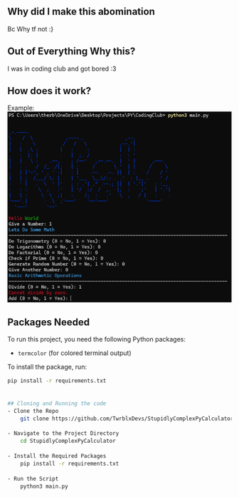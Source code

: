 ## Why did I make this abomination
Bc Why tf not :}

## Out of Everything Why this?
I was in coding club and got bored :3

## How does it work?
Example:
![alt text](image.png)

## Packages Needed
To run this project, you need the following Python packages:

- `termcolor` (for colored terminal output)

To install the package, run:

```sh
pip install -r requirements.txt


## Cloning and Running the code
- Clone the Repo
    git clone https://github.com/TwrblxDevs/StupidlyComplexPyCalculator.git

- Navigate to the Project Directory
    cd StupidlyComplexPyCalculator

- Install the Required Packages
    pip install -r requirements.txt

- Run the Script
    python3 main.py